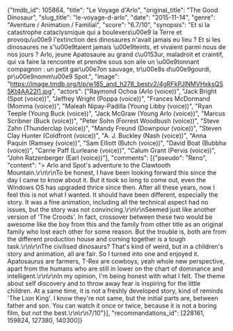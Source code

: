 {"tmdb_id": 105864, "title": "Le Voyage d'Arlo", "original_title": "The Good Dinosaur", "slug_title": "le-voyage-d-arlo", "date": "2015-11-14", "genre": "Aventure / Animation / Familial", "score": "6.7/10", "synopsis": "Et si la catastrophe cataclysmique qui a boulevers\u00e9 la Terre et provoqu\u00e9 l'extinction des dinosaures n'avait jamais eu lieu ? Et si les dinosaures ne s'\u00e9taient jamais \u00e9teints, et vivaient parmi nous de nos jours ?  Arlo, jeune Apatosaure au grand c\u0153ur, maladroit et craintif, qui va faire la rencontre et prendre sous son aile un \u00e9tonnant compagnon : un petit gar\u00e7on sauvage, tr\u00e8s d\u00e9gourdi, pr\u00e9nomm\u00e9 Spot.", "image": "https://image.tmdb.org/t/p/w185_and_h278_bestv2/4gRFkPJlNMVHxksQS5Kt4AA22I1.jpg", "actors": ["Raymond Ochoa (Arlo (voice))", "Jack Bright (Spot (voice))", "Jeffrey Wright (Poppa (voice))", "Frances McDormand (Momma (voice))", "Maleah Nipay-Padilla (Young Libby (voice))", "Ryan Teeple (Young Buck (voice))", "Jack McGraw (Young Arlo (voice))", "Marcus Scribner (Buck (voice))", "Peter Sohn (Forrest Woodbush (voice))", "Steve Zahn (Thunderclap (voice))", "Mandy Freund (Downpour (voice))", "Steven Clay Hunter (Coldfront (voice))", "A. J. Buckley (Nash (voice))", "Anna Paquin (Ramsey (voice))", "Sam Elliott (Butch (voice))", "David Boat (Bubbha (voice))", "Carrie Paff (Lurleane (voice))", "Calum Grant (Pervis (voice))", "John Ratzenberger (Earl (voice))"], "comments": [{"pseudo": "Reno", "content": "> Arlo and Spot's adventure to the Clawtooth Mountain.\r\n\r\nTo be honest, I have been looking forward this since the day I came to know about it. But it took so long to come out, even the Windows OS has upgraded thrice since then. After all these years, now I feel this is not what I wanted. It should have been different, especially the story. It was a fine animation, including all the technical aspect had no issues, but the story was not convincing.\r\n\r\nSeemed just like another version of 'The Croods'. In fact, crossover between these two would be awesome like the boy from this and the family from other title as an original family who lost each other for some reason. But the trouble is, both are from the different production house and coming together is a tough task.\r\n\r\nThe civilised dinosaurs? That's kind of weird, but in a children's story and animation, all are fair. So I turned into one and enjoyed it. Apatosaurus are farmers, T-Rex are cowboys, yeah whole new perspective, apart from the humans who are still in lower on the chart of dominance and intelligent.\r\n\r\nIn my opinion, I'm being honest with what I felt. The theme about self discovery and to throw away fear is inspiring for the little children. At a same time, it is not a freshly developed story, kind of reminds 'The Lion King'. I know they're not same, but the initial parts are, between father and son. You can watch it once or twice, because it is not a boring film, but not the best.\r\n\r\n7/10"}], "recommandations_id": [228161, 159824, 127380, 140300]}